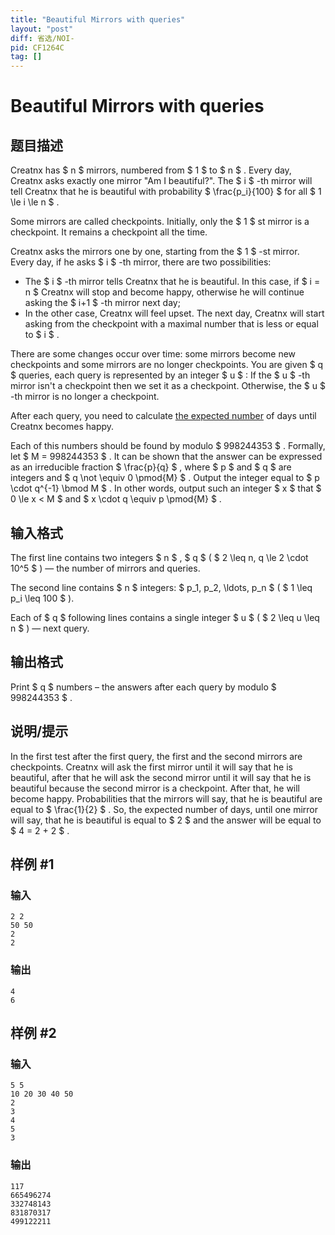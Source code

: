 ```yaml
---
title: "Beautiful Mirrors with queries"
layout: "post"
diff: 省选/NOI-
pid: CF1264C
tag: []
---
```


# Beautiful Mirrors with queries

## 题目描述

Creatnx has $ n $ mirrors, numbered from $ 1 $ to $ n $ . Every day, Creatnx asks exactly one mirror "Am I beautiful?". The $ i $ -th mirror will tell Creatnx that he is beautiful with probability $ \frac{p_i}{100} $ for all $ 1 \le i \le n $ .

Some mirrors are called checkpoints. Initially, only the $ 1 $ st mirror is a checkpoint. It remains a checkpoint all the time.

Creatnx asks the mirrors one by one, starting from the $ 1 $ -st mirror. Every day, if he asks $ i $ -th mirror, there are two possibilities:

- The $ i $ -th mirror tells Creatnx that he is beautiful. In this case, if $ i = n $ Creatnx will stop and become happy, otherwise he will continue asking the $ i+1 $ -th mirror next day;
- In the other case, Creatnx will feel upset. The next day, Creatnx will start asking from the checkpoint with a maximal number that is less or equal to $ i $ .

There are some changes occur over time: some mirrors become new checkpoints and some mirrors are no longer checkpoints. You are given $ q $ queries, each query is represented by an integer $ u $ : If the $ u $ -th mirror isn't a checkpoint then we set it as a checkpoint. Otherwise, the $ u $ -th mirror is no longer a checkpoint.

After each query, you need to calculate [the expected number](https://en.wikipedia.org/wiki/Expected_value) of days until Creatnx becomes happy.

Each of this numbers should be found by modulo $ 998244353 $ . Formally, let $ M = 998244353 $ . It can be shown that the answer can be expressed as an irreducible fraction $ \frac{p}{q} $ , where $ p $ and $ q $ are integers and $ q \not \equiv 0 \pmod{M} $ . Output the integer equal to $ p \cdot q^{-1} \bmod M $ . In other words, output such an integer $ x $ that $ 0 \le x < M $ and $ x \cdot q \equiv p \pmod{M} $ .

## 输入格式

The first line contains two integers $ n $ , $ q $ ( $ 2 \leq n, q \le 2 \cdot 10^5 $ ) — the number of mirrors and queries.

The second line contains $ n $ integers: $ p_1, p_2, \ldots, p_n $ ( $ 1 \leq p_i \leq 100 $ ).

Each of $ q $ following lines contains a single integer $ u $ ( $ 2 \leq u \leq n $ ) — next query.

## 输出格式

Print $ q $ numbers – the answers after each query by modulo $ 998244353 $ .

## 说明/提示

In the first test after the first query, the first and the second mirrors are checkpoints. Creatnx will ask the first mirror until it will say that he is beautiful, after that he will ask the second mirror until it will say that he is beautiful because the second mirror is a checkpoint. After that, he will become happy. Probabilities that the mirrors will say, that he is beautiful are equal to $ \frac{1}{2} $ . So, the expected number of days, until one mirror will say, that he is beautiful is equal to $ 2 $ and the answer will be equal to $ 4 = 2 + 2 $ .

## 样例 #1

### 输入

```
2 2
50 50
2
2

```

### 输出

```
4
6

```

## 样例 #2

### 输入

```
5 5
10 20 30 40 50
2
3
4
5
3

```

### 输出

```
117
665496274
332748143
831870317
499122211

```


